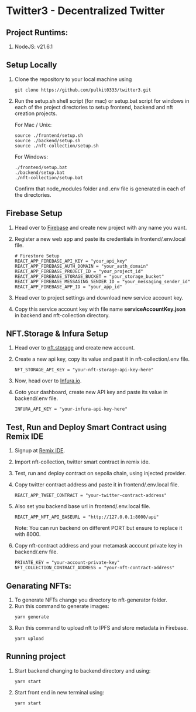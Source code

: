 # Twitter3 - Decentralized Twitter

## Project Runtims:
1. NodeJS: v21.6.1

## Setup Locally
1. Clone the repository to your local machine using
   
   ```
   git clone https://github.com/pulkit0333/twitter3.git
   ```
3. Run the setup.sh shell script (for mac) or setup.bat script for windows in each of the project directories to setup frontend, backend and nft creation projects.

   For Mac / Unix:
   ```
   source ./frontend/setup.sh
   source ./backend/setup.sh
   source ./nft-collection/setup.sh
   ```

   For Windows:
   ```
   ./frontend/setup.bat
   ./backend/setup.bat
   ./nft-collection/setup.bat
   ```

   Confirm that node_modules folder and .env file is generated in each of the directories.

## Firebase Setup
1. Head over to [Firebase](https://firebase.google.com) and create new project with any name you want.
2. Register a new web app and paste its credentials in frontend/.env.local file.

   ```
   # Firestore Setup
   REACT_APP_FIREBASE_API_KEY = "your_api_key"
   REACT_APP_FIREBASE_AUTH_DOMAIN = "your_auth_domain"
   REACT_APP_FIREBASE_PROJECT_ID = "your_project_id"
   REACT_APP_FIREBASE_STORAGE_BUCKET = "your_storage_bucket"
   REACT_APP_FIREBASE_MESSAGING_SENDER_ID = "your_messaging_sender_id"
   REACT_APP_FIREBASE_APP_ID = "your_app_id"
   ```
4. Head over to project settings and download new service account key.
5. Copy this service account key with file name **serviceAccountKey.json** in backend and nft-collection directory.

## NFT.Storage & Infura Setup
  1. Head over to [nft.storage](https://nft.storage/) and create new account.
  2. Create a new api key, copy its value and past it in nft-collection/.env file.
     
     ```
     NFT_STORAGE_API_KEY = "your-nft-storage-api-key-here"
     ```
  4. Now, head over to [Infura.io](https://www.infura.io/).
  5. Goto your dashboard, create new API key and paste its value in backend/.env file.
     
     ```
     INFURA_API_KEY = "your-infura-api-key-here"
     ```

## Test, Run and Deploy Smart Contract using Remix IDE
   1. Signup at [Remix IDE](https://remix.ethereum.org/).
   2. Import nft-collection, twitter smart contract in remix ide.
   3. Test, run and deploy contract on sepolia chain, using injected provider.
   4. Copy twitter contract address and paste it in frontend/.env.local file.
      ```
      REACT_APP_TWEET_CONTRACT = "your-twitter-contract-address"
      ```
   5. Also set you backend base url in frontend/.env.local file.
      ```
      REACT_APP_NFT_API_BASEURL = "http://127.0.0.1:8000/api"
      ```

      Note: You can run backend on different PORT but ensure to replace it with 8000.
   7. Copy nft-contract address and your metamask account private key in backend/.env file.
      ```
      PRIVATE_KEY = "your-account-private-key"
      NFT_COLLECTION_CONTRACT_ADDRESS = "your-nft-contract-address"
      ```

## Genarating NFTs:
   1. To generate NFTs change you directory to nft-generator folder.
   2. Run this command to generate images:
      ```
      yarn generate
      ```
   3. Run this command to upload nft to IPFS and store metadata in Firebase.
      ```
      yarn upload
      ```

## Running project
   1. Start backend changing to backend directory and using:
      ```
      yarn start
      ```
   2. Start front end in new terminal using:
      ```
      yarn start
      ```
     
